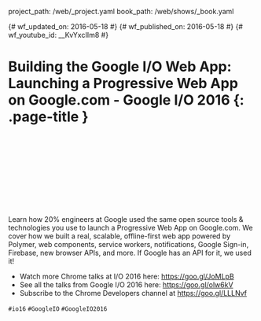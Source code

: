 project_path: /web/_project.yaml book_path: /web/shows/_book.yaml

{# wf_updated_on: 2016-05-18 #} {# wf_published_on: 2016-05-18 #} {# wf_youtube_id: __KvYxcIIm8 #}

# Building the Google I/O Web App: Launching a Progressive Web App on Google.com - Google I/O 2016 {: .page-title }

<div class="video-wrapper">
  <iframe class="devsite-embedded-youtube-video" data-video-id="__KvYxcIIm8"
          data-autohide="1" data-showinfo="0" frameborder="0" allowfullscreen>
  </iframe>
</div>

Learn how 20% engineers at Google used the same open source tools & technologies you use to launch a Progressive Web App on Google.com. We cover how we built a real, scalable, offline-first web app powered by Polymer, web components, service workers, notifications, Google Sign-in, Firebase, new browser APIs, and more. If Google has an API for it, we used it!

* Watch more Chrome talks at I/O 2016 here: <https://goo.gl/JoMLpB> 
* See all the talks from Google I/O 2016 here: <https://goo.gl/olw6kV>
* Subscribe to the Chrome Developers channel at <https://goo.gl/LLLNvf>

`#io16` `#GoogleIO` `#GoogleIO2016`